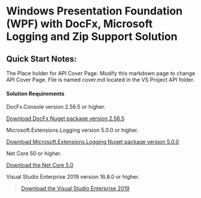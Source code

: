 # Windows Presentation Foundation (WPF) with DocFx, Microsoft Logging and Zip Support Solution

## Quick Start Notes:

The Place holder for API Cover Page. Modify this markdown page to change API
Cover Page. File is named cover.md located in the VS Project API folder.

#### Solution Requirements

DocFx.Console version 2.56.5 or higher.

[Download DocFx Nuget package version
2.56.5](https://github.com/dotnet/docfx/releases/tag/v2.56.5)

Microsoft.Extensions.Logging version 5.0.0 or higher.

[Download Microsoft.Extensions.Logging Nuget package version
5.0.0](https://www.nuget.org/api/v2/package/Microsoft.Extensions.Logging/5.0.0)

Net Core 50 or higher.

[Download the Net Core 5.0](https://dotnet.microsoft.com/download/dotnet/5.0)

Visual Studio Enterprise 2019 version 16.8.0 or higher.

>   [Download the Visual Studio Enterprise
>   2019](https://visualstudio.microsoft.com/thank-you-downloading-visual-studio/?sku=Enterprise&rel=16)
